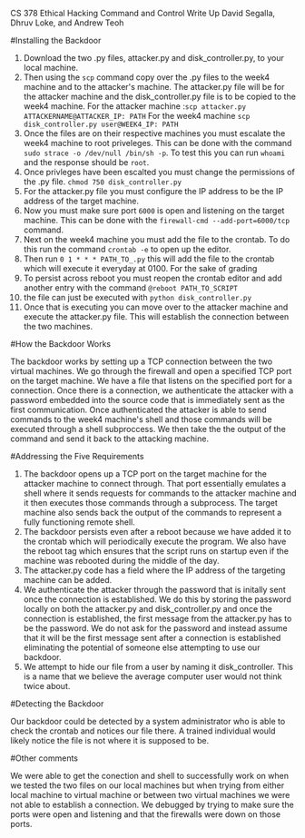 CS 378 Ethical Hacking Command and Control Write Up
David Segalla, Dhruv Loke, and Andrew Teoh

#Installing the Backdoor

1) Download the two .py files, attacker.py and disk_controller.py, to your local machine.
2) Then using the `scp` command copy over the .py files to the week4 machine and to the attacker's machine. The attacker.py file will be for the attacker machine and the disk_controller.py file is to be copied to the week4 machine. For the attacker machine :`scp attacker.py ATTACKERNAME@ATTACKER_IP: PATH` For the week4 machine `scp disk_controller.py user@WEEK4_IP: PATH`
3) Once the files are on their respective machines you must escalate the week4 machine to root priveleges. This can be done with the command `sudo strace -o /dev/null /bin/sh -p`. To test this you can run `whoami` and the response should be `root`.
4) Once privleges have been escalted you must change the permissions of the .py file. `chmod 750 disk_controller.py`
5) For the attacker.py file you must configure the IP address to be the IP address of the target machine. 
6) Now you must make sure port `6000` is open and listening on the target machine. This can be done with the `firewall-cmd --add-port=6000/tcp` command.
7) Next on the week4 machine you must add the file to the crontab. To do this run the command `crontab -e` to open up the editor.
8) Then run `0 1 * * * PATH_TO_.py` this will add the file to the crontab which will execute it everyday at 0100. For the sake of grading
9) To persist across reboot you must reopen the crontab editor and add another entry with the command `@reboot PATH_TO_SCRIPT`
10) the file can just be executed with `python disk_controller.py`
11) Once that is executing you can move over to the attacker machine and execute the attacker.py file. This will establish the connection between the two machines.


#How the Backdoor Works

The backdoor works by setting up a TCP connection between the two virtual machines. We go through the firewall and open a specified TCP port on the target machine. We have a file that listens on the specified port for a connection. Once there is a connection, we authenticate the attacker with a password embedded into the source code that is immediately sent as the first communication. Once authenticated the attacker is able to send commands to the week4 machine's shell and those commands will be executed through a shell subproccess. We then take the the output of the command and send it back to the attacking machine. 


#Addressing the Five Requirements 

1) The backdoor opens up a TCP port on the target machine for the attacker machine to connect through. That port essentially emulates a shell where it sends requests for commands to the attacker machine and it then executes those commands through a subprocess. The target machine also sends back the output of the commands to represent a fully functioning remote shell.
2) The backdoor persists even after a reboot because we have added it to the crontab which will periodically execute the program. We also have the reboot tag which ensures that the script runs on startup even if the machine was rebooted during the middle of the day.
3) The attacker.py code has a field where the IP address of the targeting machine can be added.
4) We authenticate the attacker through the password that is initally sent once the connection is established. We do this by storing the password locally on both the attacker.py and disk_controller.py and once the connection is established, the first message from the attacker.py has to be the password. We do not ask for the password and instead assume that it will be the first message sent after a connection is established eliminating the potential of someone else attempting to use our backdoor.
5) We attempt to hide our file from a user by naming it disk_controller. This is a name that we believe the average computer user would not think twice about.


#Detecting the Backdoor

Our backdoor could be detected by a system administrator who is able to check the crontab and notices our file there. A trained individual would likely notice the file is not where it is supposed to be. 


#Other comments

We were able to get the conection and shell to successfully work on when we tested the two files on our local machines but when trying from either local machine to virtual machine or between two virtual machines we were not able to establish a connection. We debugged by trying to make sure the ports were open and listening and that the firewalls were down on those ports. 
